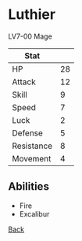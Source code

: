 # Luthier

LV7-00 Mage

| Stat       | <!-- --> |
| ---------- | -------- |
| HP         | 28       |
| Attack     | 12       |
| Skill      | 9        |
| Speed      | 7        |
| Luck       | 2        |
| Defense    | 5        |
| Resistance | 8        |
| Movement   | 4        |

## Abilities

- Fire
- Excalibur

[Back](../README.md)
